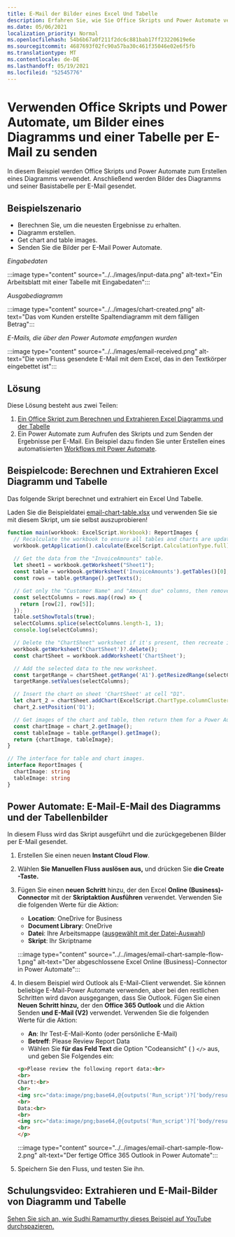 ```yaml
---
title: E-Mail der Bilder eines Excel Und Tabelle
description: Erfahren Sie, wie Sie Office Skripts und Power Automate verwenden, um die Bilder eines Diagramms und einer Tabelle Excel zu extrahieren und per E-Mail zu senden.
ms.date: 05/06/2021
localization_priority: Normal
ms.openlocfilehash: 54b6b67a0f211f2dc6c881bab17ff23220619e6e
ms.sourcegitcommit: 4687693f02fc90a57ba30c461f35046e02e6f5fb
ms.translationtype: MT
ms.contentlocale: de-DE
ms.lasthandoff: 05/19/2021
ms.locfileid: "52545776"
---
```

# <a name="use-office-scripts-and-power-automate-to-email-images-of-a-chart-and-table"></a>Verwenden Office Skripts und Power Automate, um Bilder eines Diagramms und einer Tabelle per E-Mail zu senden

In diesem Beispiel werden Office Skripts und Power Automate zum Erstellen eines Diagramms verwendet. Anschließend werden Bilder des Diagramms und seiner Basistabelle per E-Mail gesendet.

## <a name="example-scenario"></a>Beispielszenario

* Berechnen Sie, um die neuesten Ergebnisse zu erhalten.
* Diagramm erstellen.
* Get chart and table images.
* Senden Sie die Bilder per E-Mail Power Automate.

_Eingabedaten_

:::image type="content" source="../../images/input-data.png" alt-text="Ein Arbeitsblatt mit einer Tabelle mit Eingabedaten":::

_Ausgabediagramm_

:::image type="content" source="../../images/chart-created.png" alt-text="Das vom Kunden erstellte Spaltendiagramm mit dem fälligen Betrag":::

_E-Mails, die über den Power Automate empfangen wurden_

:::image type="content" source="../../images/email-received.png" alt-text="Die vom Fluss gesendete E-Mail mit dem Excel, das in den Textkörper eingebettet ist":::

## <a name="solution"></a>Lösung

Diese Lösung besteht aus zwei Teilen:

1. [Ein Office Skript zum Berechnen und Extrahieren Excel Diagramms und der Tabelle](#sample-code-calculate-and-extract-excel-chart-and-table)
1. Ein Power Automate zum Aufrufen des Skripts und zum Senden der Ergebnisse per E-Mail. Ein Beispiel dazu finden Sie unter Erstellen eines automatisierten [Workflows mit Power Automate](../../tutorials/excel-power-automate-returns.md#create-an-automated-workflow-with-power-automate).

## <a name="sample-code-calculate-and-extract-excel-chart-and-table"></a>Beispielcode: Berechnen und Extrahieren Excel Diagramm und Tabelle

Das folgende Skript berechnet und extrahiert ein Excel Und Tabelle.

Laden Sie die Beispieldatei <a href="email-chart-table.xlsx">email-chart-table.xlsx</a> und verwenden Sie sie mit diesem Skript, um sie selbst auszuprobieren!

```TypeScript
function main(workbook: ExcelScript.Workbook): ReportImages {
  // Recalculate the workbook to ensure all tables and charts are updated.
  workbook.getApplication().calculate(ExcelScript.CalculationType.full);
  
  // Get the data from the "InvoiceAmounts" table.
  let sheet1 = workbook.getWorksheet("Sheet1");
  const table = workbook.getWorksheet('InvoiceAmounts').getTables()[0];
  const rows = table.getRange().getTexts();

  // Get only the "Customer Name" and "Amount due" columns, then remove the "Total" row.
  const selectColumns = rows.map((row) => {
    return [row[2], row[5]];
  });
  table.setShowTotals(true);
  selectColumns.splice(selectColumns.length-1, 1);
  console.log(selectColumns);

  // Delete the "ChartSheet" worksheet if it's present, then recreate it.
  workbook.getWorksheet('ChartSheet')?.delete();
  const chartSheet = workbook.addWorksheet('ChartSheet');

  // Add the selected data to the new worksheet.
  const targetRange = chartSheet.getRange('A1').getResizedRange(selectColumns.length-1, selectColumns[0].length-1);
  targetRange.setValues(selectColumns);

  // Insert the chart on sheet 'ChartSheet' at cell "D1".
  let chart_2 = chartSheet.addChart(ExcelScript.ChartType.columnClustered, targetRange);
  chart_2.setPosition('D1');

  // Get images of the chart and table, then return them for a Power Automate flow.
  const chartImage = chart_2.getImage();
  const tableImage = table.getRange().getImage();
  return {chartImage, tableImage};
}

// The interface for table and chart images.
interface ReportImages {
  chartImage: string
  tableImage: string
}
```

## <a name="power-automate-flow-email-the-chart-and-table-images"></a>Power Automate: E-Mail-E-Mail des Diagramms und der Tabellenbilder

In diesem Fluss wird das Skript ausgeführt und die zurückgegebenen Bilder per E-Mail gesendet.

1. Erstellen Sie einen neuen **Instant Cloud Flow**.
1. Wählen **Sie Manuellen Fluss auslösen aus,** und drücken Sie **die Create -Taste.**
1. Fügen Sie einen **neuen Schritt** hinzu, der den Excel **Online (Business)-Connector** mit der **Skriptaktion Ausführen** verwendet. Verwenden Sie die folgenden Werte für die Aktion:
    * **Location**: OneDrive for Business
    * **Document Library**: OneDrive
    * **Datei**: Ihre Arbeitsmappe ([ausgewählt mit der Datei-Auswahl](../../testing/power-automate-troubleshooting.md#select-workbooks-with-the-file-browser-control))
    * **Skript**: Ihr Skriptname

    :::image type="content" source="../../images/email-chart-sample-flow-1.png" alt-text="Der abgeschlossene Excel Online (Business)-Connector in Power Automate":::
1. In diesem Beispiel wird Outlook als E-Mail-Client verwendet. Sie können beliebige E-Mail-Power Automate verwenden, aber bei den restlichen Schritten wird davon ausgegangen, dass Sie Outlook. Fügen Sie einen **Neuen Schritt hinzu,** der den **Office 365 Outlook** und die Aktion Senden **und E-Mail (V2)** verwendet. Verwenden Sie die folgenden Werte für die Aktion:
    * **An**: Ihr Test-E-Mail-Konto (oder persönliche E-Mail)
    * **Betreff**: Please Review Report Data
    * Wählen Sie **für das Feld Text** die Option "Codeansicht" ( ) `</>` aus, und geben Sie Folgendes ein:

    ```HTML
    <p>Please review the following report data:<br>
    <br>
    Chart:<br>
    <br>
    <img src="data:image/png;base64,@{outputs('Run_script')?['body/result/chartImage']}"/>
    <br>
    Data:<br>
    <br>
    <img src="data:image/png;base64,@{outputs('Run_script')?['body/result/tableImage']}"/>
    <br>
    </p>
    ```

    :::image type="content" source="../../images/email-chart-sample-flow-2.png" alt-text="Der fertige Office 365 Outlook in Power Automate":::
1. Speichern Sie den Fluss, und testen Sie ihn.

## <a name="training-video-extract-and-email-images-of-chart-and-table"></a>Schulungsvideo: Extrahieren und E-Mail-Bilder von Diagramm und Tabelle

[Sehen Sie sich an, wie Sudhi Ramamurthy dieses Beispiel auf YouTube durchspazieren.](https://youtu.be/152GJyqc-Kw)
